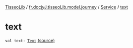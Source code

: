 [TisseoLib](../../index.md) / [fr.docjyJ.tisseoLib.model.journey](../index.md) / [Service](index.md) / [text](./text.md)

# text

`val text: `[`Text`](../-text/index.md) [(source)](https://github.com/docjyj/tisseoLib/tree/master/src/main/kotlin/fr/docjyJ/tisseoLib/model/journey/Service.kt#L29)